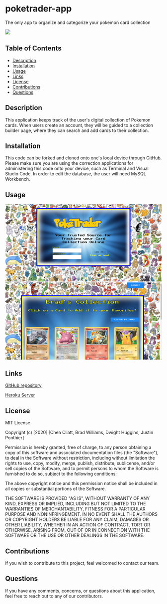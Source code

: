 # poketrader-app
The only app to organize and categorize your pokemon card collection

<img src="https://img.shields.io/badge/license-${data.license}-red"/>

## Table of Contents
* [Description](#description)
* [Installation](#installation)
* [Usage](#usage)
* [Links](#links)
* [License](#license) 
* [Contributions](#contributions)
* [Questions](#questions)  

## Description
This application keeps track of the user's digital collection of Pokemon cards. When users create an account, they will be guided to a collection builder page, where they can search and add cards to their collection.

## Installation

This code can be forked and cloned onto one's local device through GitHub. Please make sure you are using the correction applications for administering this code onto your device, such as Terminal and Visual Studio Code. In order to edit the database, the user will need MySQL Workbench.

## Usage

![loginPage](./public/assets/img/PT1.png)
![collectionPage](./public/assets/img/PT2.png)

## Links
[GitHub repository](https://github.com/bread-w/poketrader-app "Repository")

[Heroku Server](https://gt-poketrader.herokuapp.com/ "Heroku")


## License

MIT License

Copyright (c) [2020] [Chea Cliatt, Brad Williams, Dwight Huggins, Justin Ponthier]

Permission is hereby granted, free of charge, to any person obtaining a copy
of this software and associated documentation files (the "Software"), to deal
in the Software without restriction, including without limitation the rights
to use, copy, modify, merge, publish, distribute, sublicense, and/or sell
copies of the Software, and to permit persons to whom the Software is
furnished to do so, subject to the following conditions:

The above copyright notice and this permission notice shall be included in all
copies or substantial portions of the Software.

THE SOFTWARE IS PROVIDED "AS IS", WITHOUT WARRANTY OF ANY KIND, EXPRESS OR
IMPLIED, INCLUDING BUT NOT LIMITED TO THE WARRANTIES OF MERCHANTABILITY,
FITNESS FOR A PARTICULAR PURPOSE AND NONINFRINGEMENT. IN NO EVENT SHALL THE
AUTHORS OR COPYRIGHT HOLDERS BE LIABLE FOR ANY CLAIM, DAMAGES OR OTHER
LIABILITY, WHETHER IN AN ACTION OF CONTRACT, TORT OR OTHERWISE, ARISING FROM,
OUT OF OR IN CONNECTION WITH THE SOFTWARE OR THE USE OR OTHER DEALINGS IN THE
SOFTWARE.

## Contributions
If you wish to contribute to this project, feel welcomed to contact our team.

## Questions
If you have any comments, concerns, or questions about this application, feel free to reach out to any of our contributors.